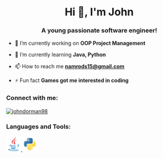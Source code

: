 <h1 align="center">Hi 👋, I'm John</h1>
<h3 align="center">A young passionate software engineer!</h3>

- 🔭 I’m currently working on **OOP Project Management**

- 🌱 I’m currently learning **Java, Python**

- 📫 How to reach me **namrods15@gmail.com**

- ⚡ Fun fact **Games got me interested in coding**

<h3 align="left">Connect with me:</h3>
<p align="left">
<a href="https://twitter.com/johndorman98" target="blank"><img align="center" src="https://raw.githubusercontent.com/rahuldkjain/github-profile-readme-generator/master/src/images/icons/Social/twitter.svg" alt="johndorman98" height="30" width="40" /></a>
</p>

<h3 align="left">Languages and Tools:</h3>
<p align="left"> <a href="https://www.java.com" target="_blank" rel="noreferrer"> <img src="https://raw.githubusercontent.com/devicons/devicon/master/icons/java/java-original.svg" alt="java" width="40" height="40"/> </a> <a href="https://www.python.org" target="_blank" rel="noreferrer"> <img src="https://raw.githubusercontent.com/devicons/devicon/master/icons/python/python-original.svg" alt="python" width="40" height="40"/> </a> </p>
